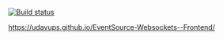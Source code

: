 [![Build status](https://ci.appveyor.com/api/projects/status/bapub4314uvyy2hk?svg=true)](https://ci.appveyor.com/project/UdavUPS/eventsource-websockets-frontend)


https://udavups.github.io/EventSource-Websockets--Frontend/